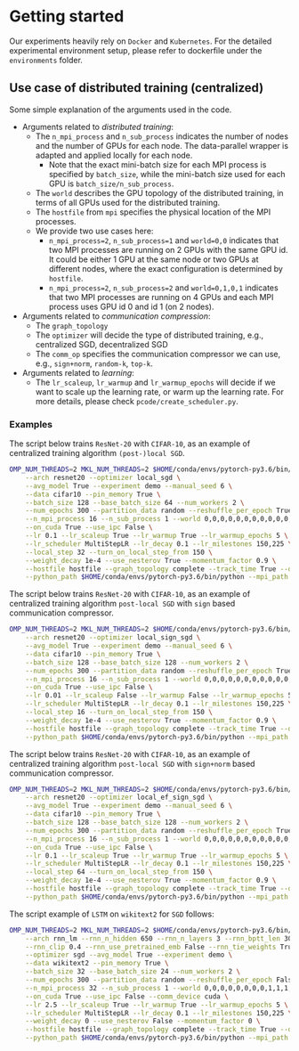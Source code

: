 # Getting started
Our experiments heavily rely on `Docker` and `Kubernetes`. For the detailed experimental environment setup, please refer to dockerfile under the `environments` folder.


## Use case of distributed training (centralized)
Some simple explanation of the arguments used in the code.
* Arguments related to *distributed training*:
    * The `n_mpi_process` and `n_sub_process` indicates the number of nodes and the number of GPUs for each node. The data-parallel wrapper is adapted and applied locally for each node.
        * Note that the exact mini-batch size for each MPI process is specified by `batch_size`, while the mini-batch size used for each GPU is `batch_size/n_sub_process`.
    * The `world` describes the GPU topology of the distributed training, in terms of all GPUs used for the distributed training.
    * The `hostfile` from `mpi` specifies the physical location of the MPI processes.
    * We provide two use cases here:
        * `n_mpi_process=2`, `n_sub_process=1` and `world=0,0` indicates that two MPI processes are running on 2 GPUs with the same GPU id. It could be either 1 GPU at the same node or two GPUs at different nodes, where the exact configuration is determined by `hostfile`.
        * `n_mpi_process=2`, `n_sub_process=2` and `world=0,1,0,1` indicates that two MPI processes are running on 4 GPUs and each MPI process uses GPU id 0 and id 1 (on 2 nodes).
* Arguments related to *communication compression*:
    * The `graph_topology` 
    * The `optimizer` will decide the type of distributed training, e.g., centralized SGD, decentralized SGD
    * The `comm_op` specifies the communication compressor we can use, e.g., `sign+norm`, `random-k`, `top-k`.
* Arguments related to *learning*:
    * The `lr_scaleup`, `lr_warmup` and `lr_warmup_epochs` will decide if we want to scale up the learning rate, or warm up the learning rate. For more details, please check `pcode/create_scheduler.py`.

### Examples
The script below trains `ResNet-20` with `CIFAR-10`, as an example of centralized training algorithm `(post-)local SGD`.
```bash
OMP_NUM_THREADS=2 MKL_NUM_THREADS=2 $HOME/conda/envs/pytorch-py3.6/bin/python run.py \
    --arch resnet20 --optimizer local_sgd \
    --avg_model True --experiment demo --manual_seed 6 \
    --data cifar10 --pin_memory True \
    --batch_size 128 --base_batch_size 64 --num_workers 2 \
    --num_epochs 300 --partition_data random --reshuffle_per_epoch True --stop_criteria epoch \
    --n_mpi_process 16 --n_sub_process 1 --world 0,0,0,0,0,0,0,0,0,0,0,0,0,0,0,0 \
    --on_cuda True --use_ipc False \
    --lr 0.1 --lr_scaleup True --lr_warmup True --lr_warmup_epochs 5 \
    --lr_scheduler MultiStepLR --lr_decay 0.1 --lr_milestones 150,225 \
    --local_step 32 --turn_on_local_step_from 150 \
    --weight_decay 1e-4 --use_nesterov True --momentum_factor 0.9 \
    --hostfile hostfile --graph_topology complete --track_time True --display_tracked_time True \
    --python_path $HOME/conda/envs/pytorch-py3.6/bin/python --mpi_path $HOME/.openmpi/
```

The script below trains `ResNet-20` with `CIFAR-10`, as an example of centralized training algorithm `post-local SGD` with `sign` based communication compressor.
```bash
OMP_NUM_THREADS=2 MKL_NUM_THREADS=2 $HOME/conda/envs/pytorch-py3.6/bin/python run.py \
    --arch resnet20 --optimizer local_sign_sgd \
    --avg_model True --experiment demo --manual_seed 6 \
    --data cifar10 --pin_memory True \
    --batch_size 128 --base_batch_size 128 --num_workers 2 \
    --num_epochs 300 --partition_data random --reshuffle_per_epoch True --stop_criteria epoch \
    --n_mpi_process 16 --n_sub_process 1 --world 0,0,0,0,0,0,0,0,0,0,0,0,0,0,0,0 \
    --on_cuda True --use_ipc False \
    --lr 0.01 --lr_scaleup False --lr_warmup False --lr_warmup_epochs 5 \
    --lr_scheduler MultiStepLR --lr_decay 0.1 --lr_milestones 150,225 \
    --local_step 16 --turn_on_local_step_from 150 \
    --weight_decay 1e-4 --use_nesterov True --momentum_factor 0.9 \
    --hostfile hostfile --graph_topology complete --track_time True --display_tracked_time True \
    --python_path $HOME/conda/envs/pytorch-py3.6/bin/python --mpi_path $HOME/.openmpi/
```

The script below trains `ResNet-20` with `CIFAR-10`, as an example of centralized training algorithm `post-local SGD` with `sign+norm` based communication compressor.
```bash
OMP_NUM_THREADS=2 MKL_NUM_THREADS=2 $HOME/conda/envs/pytorch-py3.6/bin/python run.py \
    --arch resnet20 --optimizer local_ef_sign_sgd \
    --avg_model True --experiment demo --manual_seed 6 \
    --data cifar10 --pin_memory True \
    --batch_size 128 --base_batch_size 128 --num_workers 2 \
    --num_epochs 300 --partition_data random --reshuffle_per_epoch True --stop_criteria epoch \
    --n_mpi_process 16 --n_sub_process 1 --world 0,0,0,0,0,0,0,0,0,0,0,0,0,0,0,0 \
    --on_cuda True --use_ipc False \
    --lr 0.1 --lr_scaleup True --lr_warmup True --lr_warmup_epochs 5 \
    --lr_scheduler MultiStepLR --lr_decay 0.1 --lr_milestones 150,225 \
    --local_step 64 --turn_on_local_step_from 150 \
    --weight_decay 1e-4 --use_nesterov True --momentum_factor 0.9 \
    --hostfile hostfile --graph_topology complete --track_time True --display_tracked_time True \
    --python_path $HOME/conda/envs/pytorch-py3.6/bin/python --mpi_path $HOME/.openmpi/
```

The script example of `LSTM` on `wikitext2` for `SGD` follows:
```bash
OMP_NUM_THREADS=2 MKL_NUM_THREADS=2 $HOME/conda/envs/pytorch-py3.6/bin/python run.py \
    --arch rnn_lm --rnn_n_hidden 650 --rnn_n_layers 3 --rnn_bptt_len 30 \
    --rnn_clip 0.4 --rnn_use_pretrained_emb False --rnn_tie_weights True --drop_rate 0.40 \
    --optimizer sgd --avg_model True --experiment demo \
    --data wikitext2 --pin_memory True \
    --batch_size 32 --base_batch_size 24 --num_workers 2 \
    --num_epochs 300 --partition_data random --reshuffle_per_epoch False --stop_criteria epoch \
    --n_mpi_process 32 --n_sub_process 1 --world 0,0,0,0,0,0,0,0,1,1,1,1,1,1,1,1,0,0,0,0,0,0,0,0,1,1,1,1,1,1,1,1 \
    --on_cuda True --use_ipc False --comm_device cuda \
    --lr 2.5 --lr_scaleup True --lr_warmup True --lr_warmup_epochs 5 \
    --lr_scheduler MultiStepLR --lr_decay 0.1 --lr_milestones 150,225 \
    --weight_decay 0 --use_nesterov False --momentum_factor 0 \
    --hostfile hostfile --graph_topology complete --track_time True --display_tracked_time True \
    --python_path $HOME/conda/envs/pytorch-py3.6/bin/python --mpi_path $HOME/.openmpi/
```
